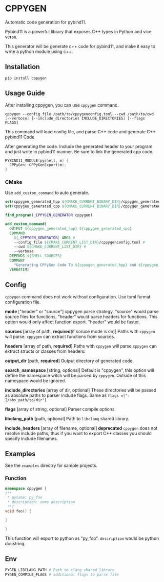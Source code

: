 # CPPYGEN

Automatic code generation for pybind11.

Pybind11 is a powerful library that exposes C++ types in Python and vice versa, 

This generator will be generate c++ code for pybind11, and make it easy to
write a python module using c++.

## Installation
```
pip install cppygen
```

## Usage Guide

After installing cppygen, you can use `cppygen` command.

```
cppygen --config_file /path/to/cppygenconfig.toml --cwd /path/to/cwd [--verbose] [--include_directories INCLUDE_DIRECTORIES] [--flags FLAGS]
```

This command will load config file, and parse C++ code and generate
C++ pybind11 Code.

After generating the code. Include the generated header to your program and
just write in pybind11 manner. Be sure to link the generated cpp code.

```cpp
PYBIND11_MODULE(pyshell, m) {
  CPPyGen::CPPyGenExport(m);
}
```

### CMake

Use `add_custom_command` to auto generate.

```cmake
set(cppygen_generated_hpp ${CMAKE_CURRENT_BINARY_DIR}/cppygen_generated.hpp)
set(cppygen_generated_cpp ${CMAKE_CURRENT_BINARY_DIR}/cppygen_generated.cpp)

find_program(_CPPYGEN_GENERATOR cppygen)

add_custom_command(
  OUTPUT ${cppygen_generated_hpp} ${cppygen_generated_cpp}
  COMMAND
    ${_CPPYGEN_GENERATOR} ARGS #
    --config_file ${CMAKE_CURRENT_LIST_DIR}/cppygenconfig.toml #
    --cwd ${CMAKE_CURRENT_LIST_DIR} #
    --verbose
  DEPENDS ${SHELL_SOURCES}
  COMMENT
    "Generating CPPyGen Code To ${cppygen_generated_hpp} and ${cppygen_generated_cpp}"
  VERBATIM)
```

## Config
`cppygen` command does not work without configuration.
Use toml format configuration file.

**mode** ["header" or "source"]
cppygen parse strategy. "source" would parse source files for functions,
"header" would parse headers for functions. This option would only affect
function export. "header" would be faster.

**sources** [array of path, **required**(if soruce mode is on)]
Paths with `cppygen` will parse. `cppygen` can extract functions from
sources.

**headers** [array of path, **required**]
Paths with `cppygen` will parse.`cppygen` can extract structs or classes from
headers.

**output_dir** [path, **required**]
Output directory of generated code.

**search_namespace** [string, optional]
Default is "cppygen", this option will define the namespace witch
will be parsed by `cppygen`. Outside of this namespace would be ignored.

**include_directories** [array of dir, optional]
These directories will be passed as absolute paths to parser include flags.
Same as `flags =["-I/abs_path/to/dir"]`

**flags** [array of string, optional]
Parser compile options.

**libclang_path** [path, optional]
Path to `libclang` shared library.

**include_headers** [array of filename, optional]
**deprecated** `cppygen` does not resolve include paths, thus if you want to export C++
classes you should specify include filenames.


## Examples
See the `examples` directry for sample projects.

### Function
```cpp
namespace cppygen {
/**
 * pyname: py_foo
 * description: some description
 **/
void foo() {

}

}
```
This function will export to python as "py_foo".
`description` would be python docstring.


## Env

```bash
PYGEN_LIBCLANG_PATH # Path to clang shared library
PYGEN_COMPILE_FLAGS # additional flags to parse file
```
